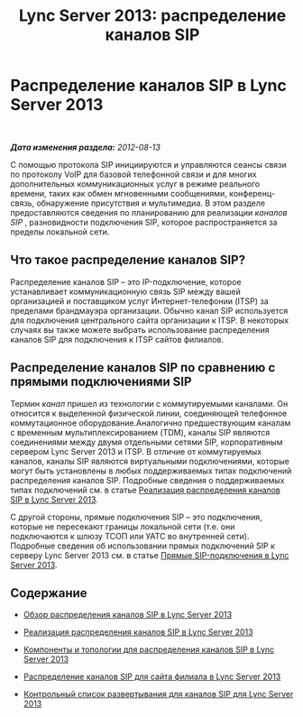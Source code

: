 ﻿---
title: 'Lync Server 2013: распределение каналов SIP'
TOCTitle: Распределение каналов SIP
ms:assetid: 7c586401-d0e5-4017-b3e1-fe5e7f8fc6db
ms:mtpsurl: https://technet.microsoft.com/ru-ru/library/Gg398619(v=OCS.15)
ms:contentKeyID: 49310278
ms.date: 05/19/2016
mtps_version: v=OCS.15
ms.translationtype: HT
---

# Распределение каналов SIP в Lync Server 2013

 

_**Дата изменения раздела:** 2012-08-13_

С помощью протокола SIP инициируются и управляются сеансы связи по протоколу VoIP для базовой телефонной связи и для многих дополнительных коммуникационных услуг в режиме реального времени, таких как обмен мгновенными сообщениями, конференц-связь, обнаружение присутствия и мультимедиа. В этом разделе предоставляются сведения по планированию для реализации *каналов SIP* , разновидности подключения SIP, которое распространяется за пределы локальной сети.

## Что такое распределение каналов SIP?

Распределение каналов SIP – это IP-подключение, которое устанавливает коммуникационную связь SIP между вашей организацией и поставщиком услуг Интернет-телефонии (ITSP) за пределами брандмауэра организации. Обычно канал SIP используется для подключения центрального сайта организации к ITSP. В некоторых случаях вы также можете выбрать использование распределения каналов SIP для подключения к ITSP сайтов филиалов.

## Распределение каналов SIP по сравнению с прямыми подключениями SIP

Термин *канал* пришел из технологии с коммутируемыми каналами. Он относится к выделенной физической линии, соединяющей телефонное коммутационное оборудование.Аналогично предшествующим каналам с временным мультиплексированием (TDM), каналы SIP являются соединениями между двумя отдельными сетями SIP, корпоративным сервером Lync Server 2013 и ITSP. В отличие от коммутируемых каналов, каналы SIP являются виртуальными подключениями, которые могут быть установлены в любых поддерживаемых типах подключений распределения каналов SIP. Подробные сведения о поддерживаемых типах подключений см. в статье [Реализация распределения каналов SIP в Lync Server 2013](lync-server-2013-how-do-i-implement-sip-trunking.md).

С другой стороны, прямые подключения SIP – это подключения, которые не пересекают границы локальной сети (т.е. они подключаются к шлюзу ТСОП или УАТС во внутренней сети). Подробные сведения об использовании прямых подключений SIP к серверу Lync Server 2013 см. в статье [Прямые SIP-подключения в Lync Server 2013](lync-server-2013-direct-sip-connections.md).

## Содержание

  - [Обзор распределения каналов SIP в Lync Server 2013](lync-server-2013-overview-of-sip-trunking.md)

  - [Реализация распределения каналов SIP в Lync Server 2013](lync-server-2013-how-do-i-implement-sip-trunking.md)

  - [Компоненты и топологии для распределения каналов SIP в Lync Server 2013](lync-server-2013-components-and-topologies-for-sip-trunking.md)

  - [Распределение каналов SIP для сайта филиала в Lync Server 2013](lync-server-2013-branch-site-sip-trunking.md)

  - [Контрольный список развертывания для каналов SIP для Lync Server 2013](lync-server-2013-sip-trunk-deployment-checklist.md)

